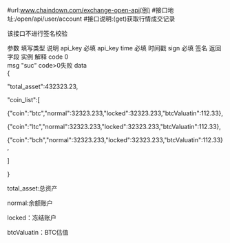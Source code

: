 #url:www.chaindown.com/exchange-open-api(例)#接口地址:/open/api/user/account#接口说明:(get)获取行情成交记录该接口不进行签名校验参数	填写类型	说明api_key	必填	api_keytime	必填	时间戳sign	必填	签名返回字段	实例	解释code	0	 msg	"suc"	code>0失败data	{"total_asset":432323.23,"coin_list":[{"coin":"btc","normal":32323.233,"locked":32323.233,"btcValuatin":112.33},{"coin":"ltc","normal":32323.233,"locked":32323.233,"btcValuatin":112.33},{"coin":"bch","normal":32323.233,"locked":32323.233,"btcValuatin":112.33},]}total_asset:总资产normal:余额账户locked：冻结账户btcValuatin：BTC估值